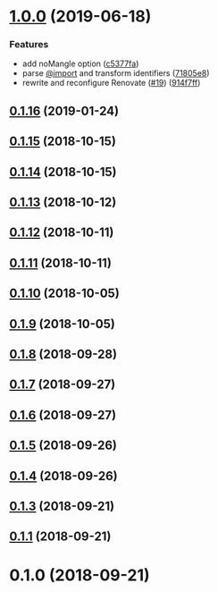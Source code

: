<a name="1.0.0"></a>
# [1.0.0](https://github.com/kei-ito/esify/compare/v0.1.16...v1.0.0) (2019-06-18)


### Features

* add noMangle option ([c5377fa](https://github.com/kei-ito/esify/commit/c5377fa))
* parse [@import](https://github.com/import) and transform identifiers ([71805e8](https://github.com/kei-ito/esify/commit/71805e8))
* rewrite and reconfigure Renovate ([#19](https://github.com/kei-ito/esify/issues/19)) ([914f7ff](https://github.com/kei-ito/esify/commit/914f7ff))



<a name="0.1.16"></a>
## [0.1.16](https://github.com/kei-ito/esify/compare/v0.1.15...v0.1.16) (2019-01-24)



<a name="0.1.15"></a>
## [0.1.15](https://github.com/kei-ito/esify/compare/v0.1.14...v0.1.15) (2018-10-15)



<a name="0.1.14"></a>
## [0.1.14](https://github.com/kei-ito/esify/compare/v0.1.13...v0.1.14) (2018-10-15)



<a name="0.1.13"></a>
## [0.1.13](https://github.com/kei-ito/esify/compare/v0.1.12...v0.1.13) (2018-10-12)



<a name="0.1.12"></a>
## [0.1.12](https://github.com/kei-ito/esify/compare/v0.1.11...v0.1.12) (2018-10-11)



<a name="0.1.11"></a>
## [0.1.11](https://github.com/kei-ito/esify/compare/v0.1.10...v0.1.11) (2018-10-11)



<a name="0.1.10"></a>
## [0.1.10](https://github.com/kei-ito/esify/compare/v0.1.9...v0.1.10) (2018-10-05)



<a name="0.1.9"></a>
## [0.1.9](https://github.com/kei-ito/esify/compare/v0.1.8...v0.1.9) (2018-10-05)



<a name="0.1.8"></a>
## [0.1.8](https://github.com/kei-ito/esify/compare/v0.1.7...v0.1.8) (2018-09-28)



<a name="0.1.7"></a>
## [0.1.7](https://github.com/kei-ito/esify/compare/v0.1.6...v0.1.7) (2018-09-27)



<a name="0.1.6"></a>
## [0.1.6](https://github.com/kei-ito/esify/compare/v0.1.5...v0.1.6) (2018-09-27)



<a name="0.1.5"></a>
## [0.1.5](https://github.com/kei-ito/esify/compare/v0.1.4...v0.1.5) (2018-09-26)



<a name="0.1.4"></a>
## [0.1.4](https://github.com/kei-ito/esify/compare/v0.1.3...v0.1.4) (2018-09-26)



<a name="0.1.3"></a>
## [0.1.3](https://github.com/kei-ito/esify/compare/v0.1.1...v0.1.3) (2018-09-21)



<a name="0.1.1"></a>
## [0.1.1](https://github.com/kei-ito/esify/compare/v0.1.0...v0.1.1) (2018-09-21)



<a name="0.1.0"></a>
# 0.1.0 (2018-09-21)



